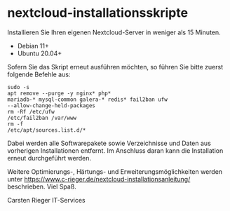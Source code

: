 # nextcloud-installationsskripte
Installieren Sie Ihren eigenen Nextcloud-Server in weniger als 15 Minuten.

* Debian 11+
* Ubuntu 20.04+

Sofern Sie das Skript erneut ausführen möchten, so führen Sie bitte zuerst folgende Befehle aus:

<code>sudo -s</code><br>
<code>apt remove --purge -y nginx* php* mariadb-* mysql-common galera-* redis* fail2ban ufw --allow-change-held-packages</code><br>
<code>rm -Rf /etc/ufw /etc/fail2ban /var/www</code><br>
<code>rm -f /etc/apt/sources.list.d/\*</code>

Dabei werden alle Softwarepakete sowie Verzeichnisse und Daten aus vorherigen Installationen entfernt.
Im Anschluss daran kann die Installation erneut durchgeführt werden.
 
Weitere Optimierungs-, Härtungs- und Erweiterungsmöglichkeiten werden unter
https://www.c-rieger.de/nextcloud-installationsanleitung/
beschrieben. Viel Spaß.

Carsten Rieger IT-Services
